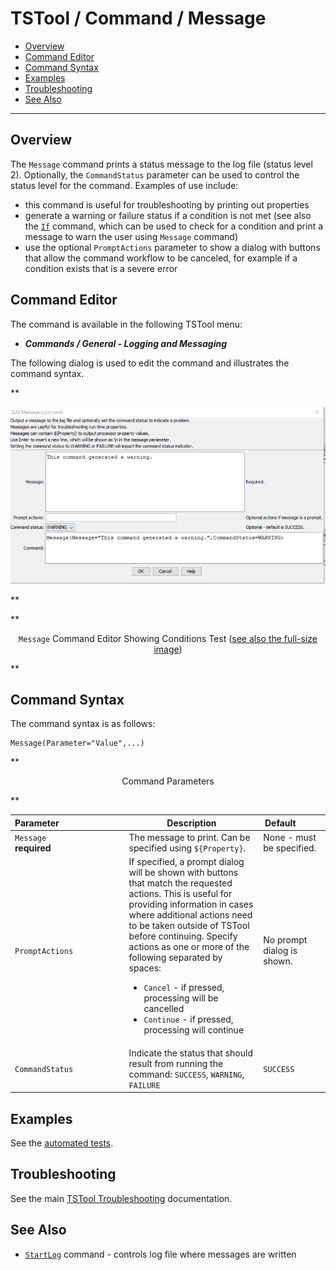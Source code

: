 # TSTool / Command / Message #

*   [Overview](#overview)
*   [Command Editor](#command-editor)
*   [Command Syntax](#command-syntax)
*   [Examples](#examples)
*   [Troubleshooting](#troubleshooting)
*   [See Also](#see-also)

-------------------------

## Overview ##

The `Message` command prints a status message to the log file (status level 2).
Optionally, the `CommandStatus` parameter can be used to control the status level for the command.
Examples of use include:

*   this command is useful for troubleshooting by printing out properties
*   generate a warning or failure status if a condition is not met
    (see also the [`If`](../If/If.md) command, which can be used to check for a condition
    and print a message to warn the user using `Message` command)
*   use the optional `PromptActions` parameter to show a dialog with
    buttons that allow the command workflow to be canceled,
    for example if a condition exists that is a severe error

## Command Editor ##

The command is available in the following TSTool menu:

*   ***Commands / General - Logging and Messaging***

The following dialog is used to edit the command and illustrates the command syntax.

**<p style="text-align: center;">
![Message command editor](Message.png)
</p>**

**<p style="text-align: center;">
`Message` Command Editor Showing Conditions Test (<a href="../Message.png">see also the full-size image</a>)
</p>**

## Command Syntax ##

The command syntax is as follows:

```text
Message(Parameter="Value",...)
```
**<p style="text-align: center;">
Command Parameters
</p>**

| **Parameter**&nbsp;&nbsp;&nbsp;&nbsp;&nbsp;&nbsp;&nbsp;&nbsp;&nbsp;&nbsp;&nbsp;&nbsp;&nbsp;&nbsp;&nbsp;&nbsp;&nbsp;&nbsp;&nbsp;&nbsp;&nbsp;&nbsp;&nbsp;&nbsp;&nbsp;&nbsp; | **Description** | **Default**&nbsp;&nbsp;&nbsp;&nbsp;&nbsp;&nbsp;&nbsp;&nbsp;&nbsp;&nbsp; |
| --------------|-----------------|----------------- |
| `Message`<br>**required** | The message to print.  Can be specified using `${Property}`. | None - must be specified. |
| `PromptActions` | If specified, a prompt dialog will be shown with buttons that match the requested actions.  This is useful for providing information in cases where additional actions need to be taken outside of TSTool before continuing. Specify actions as one or more of the following separated by spaces: <ul><li>`Cancel` - if pressed, processing will be cancelled</li><li>`Continue` - if pressed, processing will continue</li></ul> | No prompt dialog is shown. |
| `CommandStatus` | Indicate the status that should result from running the command:  `SUCCESS`, `WARNING`, `FAILURE` | `SUCCESS` |

## Examples ##

See the [automated tests](https://github.com/OpenCDSS/cdss-app-tstool-test/tree/master/test/commands/Message).

## Troubleshooting ##

See the main [TSTool Troubleshooting](../../troubleshooting/troubleshooting.md) documentation.

## See Also ##

*   [`StartLog`](../StartLog/StartLog.md) command - controls log file where messages are written
